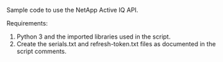 Sample code to use the NetApp Active IQ API.

Requirements:
  1. Python 3 and the imported libraries used in the script.
  2. Create the serials.txt and refresh-token.txt files as documented in the script comments.
